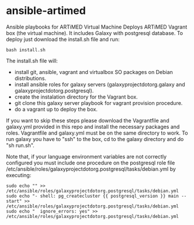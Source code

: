 # ansible-artimed
Ansible playbooks for ARTiMED Virtual Machine
Deploys ARTiMED Vagrant box (the virtual machine). It includes Galaxy with postgresql database. To deploy just download the install.sh file and run:
```
bash install.sh
```

The install.sh file will:
 - install git, ansible, vagrant and virtualbox SO packages on Debian distributions.
 - install ansible roles for galaxy servers (galaxyprojectdotorg.galaxy and galaxyprojectdotorg.postgresql).
 - create the instalation directory for the Vagrant box.
 - git clone this galaxy server playbook for vagrant provision procedure.
 - do a vagrant up to deploy the box.
 
If you want to skip these steps please download the Vagrantfile and galaxy.yml provided in this repo and install the necessary packages and roles. Vagrantfile and galaxy.yml must be on the same directory to work.
To run galaxy you have to "ssh" to the box, cd to the galaxy directory and do "sh run.sh".

Note that, if your language environment variables are not correctly configured you must include one procedure on the postgresql role file /etc/ansible/roles/galaxyprojectdotorg.postgresql/tasks/debian.yml by executing:
```
sudo echo "" >> /etc/ansible/roles/galaxyprojectdotorg.postgresql/tasks/debian.yml
sudo echo "- shell: pg_createcluster {{ postgresql_version }} main --start" >> /etc/ansible/roles/galaxyprojectdotorg.postgresql/tasks/debian.yml 
sudo echo "  ignore_errors: yes" >> /etc/ansible/roles/galaxyprojectdotorg.postgresql/tasks/debian.yml
```
